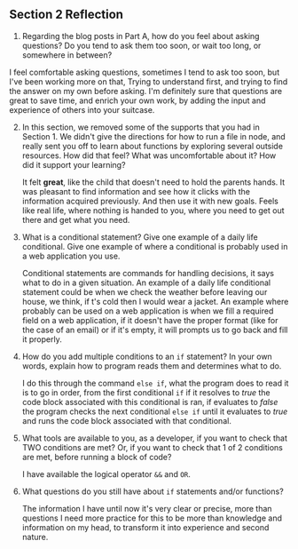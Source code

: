 ## Section 2 Reflection

1. Regarding the blog posts in Part A, how do you feel about asking questions? Do you tend to ask them too soon, or wait too long, or somewhere in between?

  I feel comfortable asking questions, sometimes I tend to ask too soon, but I've been working more on that, Trying to understand first, and trying to find the answer on my own before asking. I'm definitely sure that questions are great to save time, and enrich your own work, by adding the input and experience of others into your suitcase.

2. In this section, we removed some of the supports that you had in Section 1. We didn't give the directions for how to run a file in node, and really sent you off to learn about functions by exploring several outside resources. How did that feel? What was uncomfortable about it? How did it support your learning?

   It felt **great**, like the child that doesn't need to hold the parents hands. It was pleasant to find information and see how it clicks with the information acquired previously. And then use it with new goals. Feels like real life, where nothing is handed to you, where you need to get out there and get what you need.

3. What is a conditional statement? Give one example of a daily life conditional. Give one example of where a conditional is probably used in a web application you use.

   Conditional statements are commands for handling decisions, it says what to do in a given situation.
   An example of a daily life conditional statement could be when we check the weather before leaving our house, we think, if t's cold then I would wear a jacket.
   An example where probably can be used on a web application is when we fill a required field on a web application, if it doesn't have the proper format (like for the case of an email) or if it's empty, it will prompts us to go back and fill it properly.

4. How do you add multiple conditions to an `if` statement? In your own words, explain how to program reads them and determines what to do.

   I do this through the command `else if`, what the program does to read it is to go in order, from the first conditional `if` if it resolves to *true* the code block associated with this conditional is ran, if evaluates to *false* the program checks the next conditional `else if` until it evaluates to *true* and runs the code block associated with that conditional.

5. What tools are available to you, as a developer, if you want to check that TWO conditions are met? Or, if you want to check that 1 of 2 conditions are met, before running a block of code?

   I have available the logical operator `&&` and `OR`.

6. What questions do you still have about `if` statements and/or functions?

   The information I have until now it's very clear or precise, more than questions I need more practice for this to be more than knowledge and information on my head, to transform it into experience and second nature.
